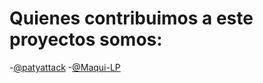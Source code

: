 # Quienes contribuimos a este proyectos somos:

-[@patyattack](https://github.com/patyattack)
-[@Maqui-LP](https://github.com/Maqui-LP)

